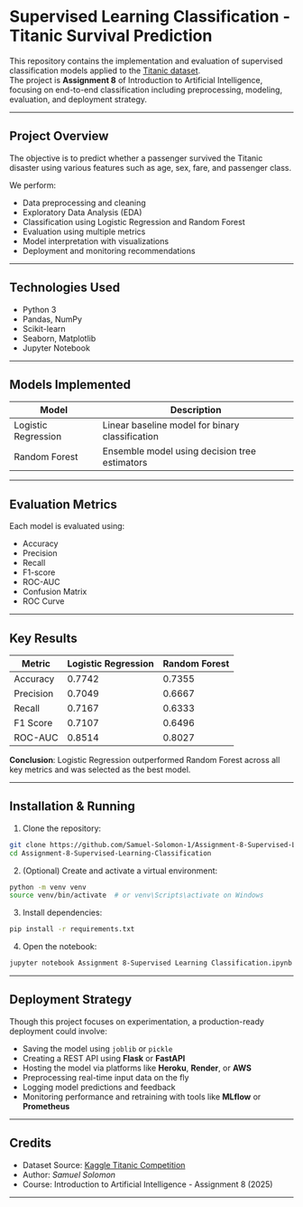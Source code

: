 # Supervised Learning Classification - Titanic Survival Prediction

This repository contains the implementation and evaluation of supervised classification models applied to the [Titanic dataset](https://www.kaggle.com/c/titanic/data).  
The project is **Assignment 8** of Introduction to Artificial Intelligence, focusing on end-to-end classification including preprocessing, modeling, evaluation, and deployment strategy.

---

## Project Overview

The objective is to predict whether a passenger survived the Titanic disaster using various features such as age, sex, fare, and passenger class.

We perform:
- Data preprocessing and cleaning
- Exploratory Data Analysis (EDA)
- Classification using Logistic Regression and Random Forest
- Evaluation using multiple metrics
- Model interpretation with visualizations
- Deployment and monitoring recommendations

---

## Technologies Used

- Python 3
- Pandas, NumPy
- Scikit-learn
- Seaborn, Matplotlib
- Jupyter Notebook

---

## Models Implemented

| Model               | Description                                     |
|--------------------|-------------------------------------------------|
| Logistic Regression| Linear baseline model for binary classification |
| Random Forest      | Ensemble model using decision tree estimators   |

---

## Evaluation Metrics

Each model is evaluated using:
- Accuracy
- Precision
- Recall
- F1-score
- ROC-AUC
- Confusion Matrix
- ROC Curve

---

## Key Results

| Metric     | Logistic Regression | Random Forest |
|------------|---------------------|----------------|
| Accuracy   | 0.7742              | 0.7355         |
| Precision  | 0.7049              | 0.6667         |
| Recall     | 0.7167              | 0.6333         |
| F1 Score   | 0.7107              | 0.6496         |
| ROC-AUC    | 0.8514              | 0.8027         |

**Conclusion**: Logistic Regression outperformed Random Forest across all key metrics and was selected as the best model.

---

## Installation & Running

1. Clone the repository:
```bash
git clone https://github.com/Samuel-Solomon-1/Assignment-8-Supervised-Learning-Classification.git
cd Assignment-8-Supervised-Learning-Classification
````

2. (Optional) Create and activate a virtual environment:

```bash
python -m venv venv
source venv/bin/activate  # or venv\Scripts\activate on Windows
```

3. Install dependencies:

```bash
pip install -r requirements.txt
```

4. Open the notebook:

```bash
jupyter notebook Assignment 8-Supervised Learning Classification.ipynb
```

---

## Deployment Strategy

Though this project focuses on experimentation, a production-ready deployment could involve:

* Saving the model using `joblib` or `pickle`
* Creating a REST API using **Flask** or **FastAPI**
* Hosting the model via platforms like **Heroku**, **Render**, or **AWS**
* Preprocessing real-time input data on the fly
* Logging model predictions and feedback
* Monitoring performance and retraining with tools like **MLflow** or **Prometheus**

---

## Credits

* Dataset Source: [Kaggle Titanic Competition](https://www.kaggle.com/c/titanic/data)
* Author: *Samuel Solomon*
* Course: Introduction to Artificial Intelligence - Assignment 8 (2025)

---
